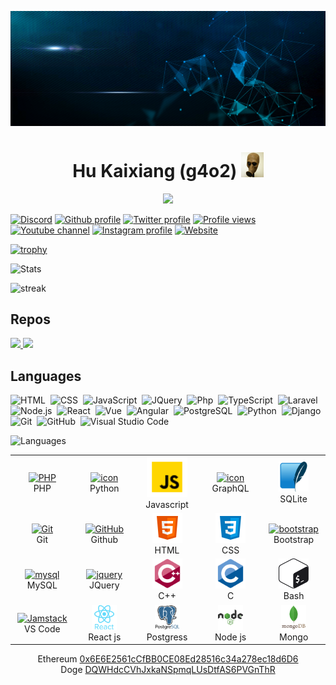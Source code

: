 [![Banner](https://github.com/maxhu787/maxhu787/blob/main/banner.jpg?raw=true)](https://github.com/maxhu787/maxhu787)
<h1 align="center">Hu Kaixiang (g4o2) <img style="height: 40px" src="https://github.com/maxhu787/maxhu787/blob/main/111.jpeg?raw=true"></h1>
<p align="center"><a href="https://github.com/maxhu787"><img src="https://img.shields.io/github/followers/maxhu787.svg?style=social&label=Follow%20Me" width="125"></a></p>

<!--[![Discord server](https://img.shields.io/discord/936428193521487953?color=5865F2&label=Discord%20server&logo=Discord&logoColor=white)](https://discord.com/invite/UxNjRrT6RY)-->
[![Discord](https://img.shields.io/static/v1?label=Discord&message=g4o2&color=5865F2&logo=discord&logoColor=white&style=flat)](https://discord.com/users/882984119921958912)
[![Github profile](https://img.shields.io/static/v1?label=Github&message=Maxhu787&color=5cb85c&logo=github&logoColor=white&style=flat)](https://github.com/maxhu787)
[![Twitter profile](https://img.shields.io/static/v1?label=Twitter&message=@hu_kaixiang&color=00bfff&logo=twitter&logoColor=white&style=flat)](https://twitter.com/hu_kaixiang)
[![Profile views](https://komarev.com/ghpvc/?username=maxhu787&label=Profile%20views&color=0e75b6&style=flat)](https://github.com/maxhu787) <!--[![Total lines](https://img.shields.io/tokei/lines/github/maxhu787/g4o2-website)](https://github.com/maxhu787/g4o2-website)-->[![Youtube channel](https://img.shields.io/static/v1?label=YouTube&message=g4o2&color=ff0000&logo=youtube&logoColor=white&style=flat)](https://www.youtube.com/channel/UCWXyRHqr9zS5oqzmR2tVHtQ)
[![Instagram profile](https://img.shields.io/static/v1?label=Instagram&message=hukaixiang0207&color=pink&logo=instagram&logoColor=pink&style=flat)](https://www.instagram.com/hukaixiang0207)
[![Website](https://img.shields.io/static/v1?label=Website&message=maxhu787.github.io&color=1affc6&logoColor=white&style=flat)](https://maxhu787.github.io)
<!--[![PHP-SQL-Chat](https://img.shields.io/static/v1?label=Website&message=PHP-SQL-Chat&color=1affc6&logoColor=white&style=flat)](https://php-sql-chat.maxhu787.repl.co)-->

[![trophy](https://github-profile-trophy.vercel.app/?username=maxhu787&theme=matrix)](https://github.com/maxhu787)

![Stats](https://github-readme-stats.vercel.app/api?username=maxhu787&show_icons=true&theme=react&bg_color=0D1117)

![streak](https://github-readme-streak-stats.herokuapp.com/?user=maxhu787&theme=react&hide_border=true)

## Repos

<a align="center" href="https://github.com/php-sql-chat/PHP-SQL-Chat">
  <img src="https://github-readme-stats.vercel.app/api/pin/?username=php-sql-chat&repo=PHP-SQL-Chat&theme=react&bg_color=0D1117"/>
</a>

<a align="center" href="https://github.com/maxhu787/g4o2-website">
  <img src="https://github-readme-stats.vercel.app/api/pin/?username=maxhu787&repo=g4o2-website&theme=react&bg_color=0D1117" />
</a>

## Languages

  ![HTML](https://img.shields.io/badge/-HTML-0D1117?style=flat&logo=HTML5)&nbsp;
  ![CSS](https://img.shields.io/badge/-CSS-0D1117?style=flat&logo=CSS3&logoColor=1572B6)&nbsp;
  ![JavaScript](https://img.shields.io/badge/-JavaScript-0D1117?style=flat&logo=javascript)&nbsp;
  ![JQuery](https://img.shields.io/badge/-JQuery-0D1117?style=flat&logo=jquery)&nbsp;
  ![Php](https://img.shields.io/badge/-Php-0D1117?style=flat&logo=php)&nbsp;
  ![TypeScript](https://img.shields.io/badge/-TypeScript-0D1117?style=flat&logo=typescript)&nbsp;
  ![Laravel](https://img.shields.io/badge/-Laravel-0D1117?style=flat&logo=Laravel)&nbsp;
  ![Node.js](https://img.shields.io/badge/-Node.js-0D1117?style=flat&logo=node.js)&nbsp;
  ![React](https://img.shields.io/badge/-React-0D1117?style=flat&logo=react)&nbsp;
  ![Vue](https://img.shields.io/badge/-Vue-0D1117?style=flat&logo=vue.js)&nbsp;
  ![Angular](https://img.shields.io/badge/-Angular-0D1117?style=flat&logo=angular)&nbsp;
  ![PostgreSQL](https://img.shields.io/badge/-PostgreSQL-0D1117?style=flat&logo=postgresql)&nbsp;
  ![Python](https://img.shields.io/badge/-Python-0D1117?style=flat&logo=python)&nbsp;
  ![Django](https://img.shields.io/badge/-Django-0D1117?style=flat&logo=django)&nbsp;
  ![Git](https://img.shields.io/badge/-Git-0D1117?style=flat&logo=git)&nbsp;
  ![GitHub](https://img.shields.io/badge/-GitHub-0D1117?style=flat&logo=github)&nbsp;
  ![Visual Studio Code](https://img.shields.io/badge/-VS%20Code-0D1117?style=flat&logo=visual-studio-code&logoColor=007ACC)&nbsp;

![Languages](https://github-readme-stats.vercel.app/api/top-langs/?username=maxhu787&theme=react&bg_color=0D1117&layout=compact&langs_count=100)

<table align="center">
  <tr>
    <td align="center" width="96">
      <a href="https://php.net/">
        <img src="https://i.ibb.co/LzmYpDX/146-1466902-php-logo-png-transparent-php-logo-png-png-removebg-preview.png" width="48" height="48" alt="PHP" />
      </a>
      <br>PHP
    </td>
    <td align="center" width="96">
      <a href="https://python.org/">
        <img src="https://techstack-generator.vercel.app/python-icon.svg" alt="icon" width="65" height="65" />
      </a>
      <br>Python
    </td>
    <td align="center" width="96">
      <img src="./js.png" alt="icon" width="65" height="65" />
      <br>Javascript
    </td>
    <td align="center" width="96">
      <a href="https://graphql.org/">
      <img src="https://techstack-generator.vercel.app/graphql-icon.svg" alt="icon" width="65" height="65" /></a>
      <br>GraphQL
    </td>
    <td align="center" width="96">
      <a href="https://www.sqlite.org/" target="_blank">
        <img src="./sqlite.svg" alt="sqlite" width="48" height="48" alt="SQLITE" />
      </a>
      <br>SQLite
    </td>
  </tr>
  <tr>
    <td align="center" width="96">
      <a href="https://git-scm.com/" taget="_blank">
        <img src="https://upload.wikimedia.org/wikipedia/commons/thumb/3/3f/Git_icon.svg/1200px-Git_icon.svg.png" width="48" height="48" alt="Git" />
      </a>
      </a>
      <br>Git
    </td>
    <td align="center" width="96">
      <a href="https://github.com/" taget="_blank">
        <img src="https://user-images.githubusercontent.com/25181517/192108374-8da61ba1-99ec-41d7-80b8-fb2f7c0a4948.png" width="48" height="48" alt="GitHub" />
      </a>
      <br>Github
    </td>
    <td align="center" width="96">
      <img src="html.png" width="48" height="48" alt="html" />
      <br>HTML
    </td>
    <td align="center" width="96">
      <img src="css.png" width="48" height="48" alt="css" />
      <br>CSS
    </td>
    <td align="center" width="96">
      <a href="https://getbootstrap.com/" taget="_blank">
        <img src="https://skillicons.dev/icons?i=bootstrap" width="48" height="48" alt="bootstrap" />
      </a>
      <br>Bootstrap
    </td>
  </tr>
  <tr>
    <td align="center" width="96">
      <a href="https://mysql.com/" target="_blank">
        <img src="https://skillicons.dev/icons?i=mysql" width="48" height="48" alt="mysql" />
      </a>
      <br>MySQL
    </td>
    <td align="center" width="96">
      <a href="https://jquery.com/" target="_blank">
        <img src="https://skillicons.dev/icons?i=jquery" width="48" height="48" alt="jquery" />
      </a>
      <br>JQuery
    </td>
      <td align="center" width="96">
      <a href="https://www.w3schools.com/cpp/" target="_blank">
        <img src="./cplusplus-original.svg" width="48" height="48" alt="C++" />
      </a>
      <br>C++
    </td>
    <td align="center" width="96">
      <a href="https://www.cprogramming.com/" target="_blank">
        <img src="./c-original.svg" width="48" height="48" alt="C" />
      </a>
      <br>C
    </td>
    <td align="center" width="96">
      <a href="https://www.gnu.org/software/bash/" target="_blank">
        <img src="./bash.svg" alt="bash" width="48" height="48" />
      </a>
      <br>Bash
    </td>
  </tr>
  <tr>
    <td align="center" width="96">
      <a href="https://vscode.dev">
        <img src="https://upload.wikimedia.org/wikipedia/commons/9/9a/Visual_Studio_Code_1.35_icon.svg" width="48" height="48" alt="Jamstack" />
      </a>
      <br>VS Code
    </td>
    <td align="center" width="96">
      <a href="https://reactjs.org/" target="_blank">
        <img src="https://raw.githubusercontent.com/devicons/devicon/master/icons/react/react-original-wordmark.svg" alt="react" width="40" height="40" />
      </a>
      <br>React js
    </td>
    <td align="center" width="96">
      <a href="https://www.postgresql.org" target="_blank">
        <img src="https://raw.githubusercontent.com/devicons/devicon/master/icons/postgresql/postgresql-original-wordmark.svg" alt="postgresql" width="40" height="40" />
      </a>
      <br>Postgress
    </td>
    <td align="center" width="96">
      <a href="https://nodejs.org" target="_blank">
        <img src="https://raw.githubusercontent.com/devicons/devicon/master/icons/nodejs/nodejs-original-wordmark.svg" alt="nodejs" width="40" height="40" />
      </a>
      <br>Node js
    </td>
    <td align="center" width="96">
      <a href="https://www.mongodb.com/" target="_blank">
        <img src="https://raw.githubusercontent.com/devicons/devicon/master/icons/mongodb/mongodb-original-wordmark.svg" alt="mongodb" width="40" height="40" />
      </a>
      <br>Mongo
    </td>
  </tr>
</table>
<!-- <a href="https://github.com/maxhu787"><img src="https://github-readme-activity-graph.cyclic.app/graph?username=maxhu787&bg_color=0D1117&color=5BCDEC&line=5BCDEC&point=FFFFFF&hide_border=true" /></a> -->
<!--
<picture>
  <source media="(prefers-color-scheme: dark)" srcset="github-user-contribution.svg" />
  <source media="(prefers-color-scheme: light)" srcset="github-user-contribution.svg" />
  <img alt="github-snake" src="github-user-contribution.svg" />
</picture>
-->
<div align="center">
  Ethereum <a href="ethereum:0x6E6E2561cCfBB0CE08Ed28516c34a278ec18d6D6">0x6E6E2561cCfBB0CE08Ed28516c34a278ec18d6D6</a><br/>
  Doge <a href="doge:DQWHdcCVhJxkaNSpmqLUsDtfAS6PVGnThR">DQWHdcCVhJxkaNSpmqLUsDtfAS6PVGnThR</a>
</div>
